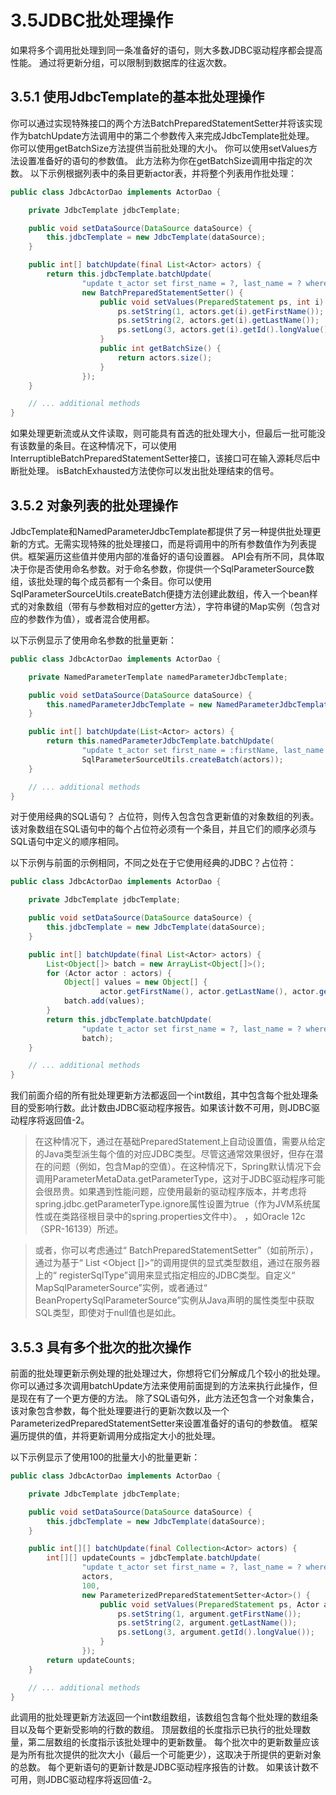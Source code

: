 # 3.5JDBC批处理操作

如果将多个调用批处理到同一条准备好的语句，则大多数JDBC驱动程序都会提高性能。 通过将更新分组，可以限制到数据库的往返次数。

## 3.5.1 使用JdbcTemplate的基本批处理操作

你可以通过实现特殊接口的两个方法BatchPreparedStatementSetter并将该实现作为batchUpdate方法调用中的第二个参数传入来完成JdbcTemplate批处理。 你可以使用getBatchSize方法提供当前批处理的大小。 你可以使用setValues方法设置准备好的语句的参数值。 此方法称为你在getBatchSize调用中指定的次数。 以下示例根据列表中的条目更新actor表，并将整个列表用作批处理：

~~~java
public class JdbcActorDao implements ActorDao {

    private JdbcTemplate jdbcTemplate;

    public void setDataSource(DataSource dataSource) {
        this.jdbcTemplate = new JdbcTemplate(dataSource);
    }

    public int[] batchUpdate(final List<Actor> actors) {
        return this.jdbcTemplate.batchUpdate(
                "update t_actor set first_name = ?, last_name = ? where id = ?",
                new BatchPreparedStatementSetter() {
                    public void setValues(PreparedStatement ps, int i) throws SQLException {
                        ps.setString(1, actors.get(i).getFirstName());
                        ps.setString(2, actors.get(i).getLastName());
                        ps.setLong(3, actors.get(i).getId().longValue());
                    }
                    public int getBatchSize() {
                        return actors.size();
                    }
                });
    }

    // ... additional methods
}
~~~

如果处理更新流或从文件读取，则可能具有首选的批处理大小，但最后一批可能没有该数量的条目。在这种情况下，可以使用InterruptibleBatchPreparedStatementSetter接口，该接口可在输入源耗尽后中断批处理。 isBatchExhausted方法使你可以发出批处理结束的信号。

## 3.5.2 对象列表的批处理操作

JdbcTemplate和NamedParameterJdbcTemplate都提供了另​​一种提供批处理更新的方式。无需实现特殊的批处理接口，而是将调用中的所有参数值作为列表提供。框架遍历这些值并使用内部的准备好的语句设置器。 API会有所不同，具体取决于你是否使用命名参数。对于命名参数，你提供一个SqlParameterSource数组，该批处理的每个成员都有一个条目。你可以使用SqlParameterSourceUtils.createBatch便捷方法创建此数组，传入一个bean样式的对象数组（带有与参数相对应的getter方法），字符串键的Map实例（包含对应的参数作为值），或者混合使用都。

以下示例显示了使用命名参数的批量更新：

~~~java
public class JdbcActorDao implements ActorDao {

    private NamedParameterTemplate namedParameterJdbcTemplate;

    public void setDataSource(DataSource dataSource) {
        this.namedParameterJdbcTemplate = new NamedParameterJdbcTemplate(dataSource);
    }

    public int[] batchUpdate(List<Actor> actors) {
        return this.namedParameterJdbcTemplate.batchUpdate(
                "update t_actor set first_name = :firstName, last_name = :lastName where id = :id",
                SqlParameterSourceUtils.createBatch(actors));
    }

    // ... additional methods
}
~~~

对于使用经典的SQL语句？ 占位符，则传入包含包含更新值的对象数组的列表。 该对象数组在SQL语句中的每个占位符必须有一个条目，并且它们的顺序必须与SQL语句中定义的顺序相同。

以下示例与前面的示例相同，不同之处在于它使用经典的JDBC？占位符：

~~~java
public class JdbcActorDao implements ActorDao {

    private JdbcTemplate jdbcTemplate;

    public void setDataSource(DataSource dataSource) {
        this.jdbcTemplate = new JdbcTemplate(dataSource);
    }

    public int[] batchUpdate(final List<Actor> actors) {
        List<Object[]> batch = new ArrayList<Object[]>();
        for (Actor actor : actors) {
            Object[] values = new Object[] {
                    actor.getFirstName(), actor.getLastName(), actor.getId()};
            batch.add(values);
        }
        return this.jdbcTemplate.batchUpdate(
                "update t_actor set first_name = ?, last_name = ? where id = ?",
                batch);
    }

    // ... additional methods
}
~~~

我们前面介绍的所有批处理更新方法都返回一个int数组，其中包含每个批处理条目的受影响行数。此计数由JDBC驱动程序报告。如果该计数不可用，则JDBC驱动程序将返回值-2。

>在这种情况下，通过在基础PreparedStatement上自动设置值，需要从给定的Java类型派生每个值的对应JDBC类型。尽管这通常效果很好，但存在潜在的问题（例如，包含Map的空值）。在这种情况下，Spring默认情况下会调用ParameterMetaData.getParameterType，这对于JDBC驱动程序可能会很昂贵。如果遇到性能问题，应使用最新的驱动程序版本，并考虑将spring.jdbc.getParameterType.ignore属性设置为true（作为JVM系统属性或在类路径根目录中的spring.properties文件中）。 ，如Oracle 12c（SPR-16139）所述。

>或者，你可以考虑通过“ BatchPreparedStatementSetter”（如前所示），通过为基于“ List <Object []>”的调用提供的显式类型数组，通过在服务器上的“ registerSqlType”调用来显式指定相应的JDBC类型。自定义“ MapSqlParameterSource”实例，或者通过“ BeanPropertySqlParameterSource”实例从Java声明的属性类型中获取SQL类型，即使对于null值也是如此。

## 3.5.3 具有多个批次的批次操作

前面的批处理更新示例处理的批处理过大，你想将它们分解成几个较小的批处理。 你可以通过多次调用batchUpdate方法来使用前面提到的方法来执行此操作，但是现在有了一个更方便的方法。 除了SQL语句外，此方法还包含一个对象集合，该对象包含参数，每个批处理要进行的更新次数以及一个ParameterizedPreparedStatementSetter来设置准备好的语句的参数值。 框架遍历提供的值，并将更新调用分成指定大小的批处理。

以下示例显示了使用100的批量大小的批量更新：

~~~java
public class JdbcActorDao implements ActorDao {

    private JdbcTemplate jdbcTemplate;

    public void setDataSource(DataSource dataSource) {
        this.jdbcTemplate = new JdbcTemplate(dataSource);
    }

    public int[][] batchUpdate(final Collection<Actor> actors) {
        int[][] updateCounts = jdbcTemplate.batchUpdate(
                "update t_actor set first_name = ?, last_name = ? where id = ?",
                actors,
                100,
                new ParameterizedPreparedStatementSetter<Actor>() {
                    public void setValues(PreparedStatement ps, Actor argument) throws SQLException {
                        ps.setString(1, argument.getFirstName());
                        ps.setString(2, argument.getLastName());
                        ps.setLong(3, argument.getId().longValue());
                    }
                });
        return updateCounts;
    }

    // ... additional methods
}
~~~

此调用的批处理更新方法返回一个int数组数组，该数组包含每个批处理的数组条目以及每个更新受影响的行数的数组。 顶层数组的长度指示已执行的批处理数量，第二层数组的长度指示该批处理中的更新数量。 每个批次中的更新数量应该是为所有批次提供的批次大小（最后一个可能更少），这取决于所提供的更新对象的总数。 每个更新语句的更新计数是JDBC驱动程序报告的计数。 如果该计数不可用，则JDBC驱动程序将返回值-2。





